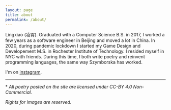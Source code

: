 ```yaml
---
layout: page
title: about
permalink: /about/
---
```


Lingxiao (凌霄). Graduated with a Computer Science B.S. in 2017, I worked a few years as a software engineer in Beijing and moved a lot in China. In 2020, during pandemic lockdown I started my Game Design and Developement M.S. in Rochester Institute of Technology. I resided myself in NYC with friends. During this time, I both write poetry and reinvent programming languages, the same way Szymborska has worked.

I'm on [instagram](https://www.instagram.com/knh190/).

---

\* *All poetry posted on the site are licensed under CC-BY 4.0 Non-Commercial.*

*Rights for images are reserved.*
